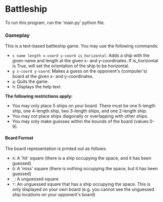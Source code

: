 # Battleship

To run this program, run the 'main.py' python file.

### Gameplay
This is a text-based battleship game. You may use the following commands:
- `s name length x-coord y-coord is_horizontal`: Adds a ship with the given name and length at the given x- and y-coordinates. If is_horizontal is True, will set the orientation of the ship to be horizontal. 
- `g x-coord y-coord`: Makes a guess on the opponent's (computer's) board at the given x- and y-coordinates.
- `q`: Quits the game.
- `h`: Displays the help text.

**The following restrictions apply:**
- You may only place 5 ships on your board. There must be one 5-length ship, one 4-length ship, two 3-length ships, and one 2-length ship.
- You may not place ships diagonally or overlapping with other ships.
- You may only make guesses within the bounds of the board (values 0-9).

#### Board Format
The board representation is printed out as follows:
- `X`: A 'hit' square (there is a ship occupying the space, and it has been guessed)
- `O`: A 'miss' square (there is nothing occupying the space, but it has been guessed)
- `_`: A unguessed square
- `*`: An unguessed square that has a ship occupying the space. This is only displayed on your own board (e.g. you cannot see the unguessed ship locations on your opponent's board)
 
